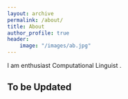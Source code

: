 ```yaml
---
layout: archive
permalink: /about/
title: About
author_profile: true
header:
    image: "/images/ab.jpg"
---
```

I am enthusiast Computational Linguist . 
## To be Updated